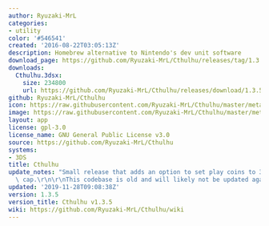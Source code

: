 ```yaml
---
author: Ryuzaki-MrL
categories:
- utility
color: '#546541'
created: '2016-08-22T03:05:13Z'
description: Homebrew alternative to Nintendo's dev unit software
download_page: https://github.com/Ryuzaki-MrL/Cthulhu/releases/tag/1.3.5
downloads:
  Cthulhu.3dsx:
    size: 234800
    url: https://github.com/Ryuzaki-MrL/Cthulhu/releases/download/1.3.5/Cthulhu.3dsx
github: Ryuzaki-MrL/Cthulhu
icon: https://raw.githubusercontent.com/Ryuzaki-MrL/Cthulhu/master/meta/icon.png
image: https://raw.githubusercontent.com/Ryuzaki-MrL/Cthulhu/master/meta/banner.png
layout: app
license: gpl-3.0
license_name: GNU General Public License v3.0
source: https://github.com/Ryuzaki-MrL/Cthulhu
systems:
- 3DS
title: Cthulhu
update_notes: "Small release that adds an option to set play coins to 300, the system's\
  \ cap.\r\n\r\nThis codebase is old and will likely not be updated again."
updated: '2019-11-28T09:08:38Z'
version: 1.3.5
version_title: Cthulhu v1.3.5
wiki: https://github.com/Ryuzaki-MrL/Cthulhu/wiki
---
```

